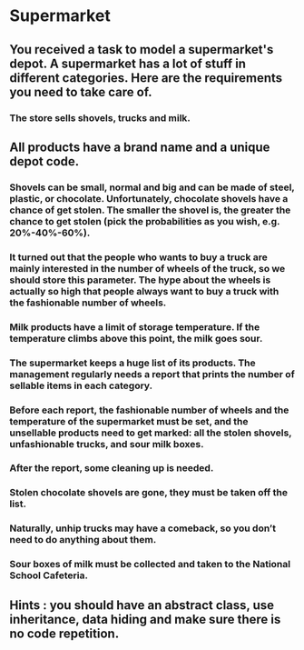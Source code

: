 

# Supermarket


## You received a task to model a supermarket's depot. A supermarket has a lot of stuff in different categories. Here are the requirements you need to take care of. 


### The store sells shovels, trucks and milk. 


## All products have a brand name and a unique depot code. 

### Shovels can be small, normal and big and can be made of steel, plastic, or chocolate. Unfortunately, chocolate shovels have a chance of get stolen. The smaller the shovel is, the greater the chance to get stolen (pick the probabilities as you wish, e.g. 20%-40%-60%). 

### It turned out that the people who wants to buy a truck are mainly interested in the number of wheels of the truck, so we should store this parameter. The hype about the wheels is actually so high that people always want to buy a truck with the fashionable number of wheels. 

### Milk products have a limit of storage temperature. If the temperature climbs above this point, the milk goes sour. 

### The supermarket keeps a huge list of its products. The management regularly needs a report that prints the number of sellable items in each category. 

### Before each report, the fashionable number of wheels and the temperature of the supermarket must be set, and the unsellable products need to get marked: all the stolen shovels, unfashionable trucks, and sour milk boxes. 

### After the report, some cleaning up is needed. 

### Stolen chocolate shovels are gone, they must be taken off the list. 

### Naturally, unhip trucks may have a comeback, so you don’t need to do anything about them. 

### Sour boxes of milk must be collected and taken to the National School Cafeteria. 

## Hints : you should have an abstract class, use inheritance, data hiding and make sure there is no code repetition. 

